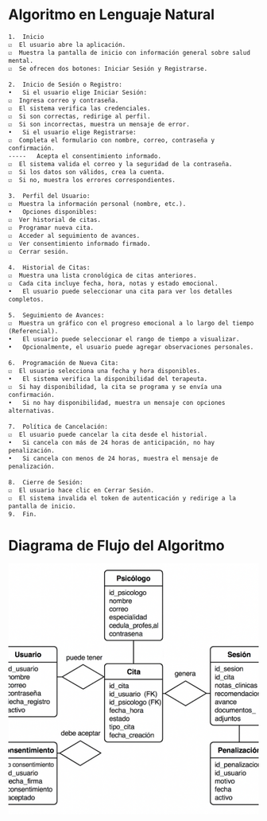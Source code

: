 # Algoritmo en Lenguaje Natural

	1.	Inicio
	☑️	El usuario abre la aplicación.
	☑️	Muestra la pantalla de inicio con información general sobre salud mental.
	☑️	Se ofrecen dos botones: Iniciar Sesión y Registrarse.

	2.	Inicio de Sesión o Registro:
	•	Si el usuario elige Iniciar Sesión:
	☑️	Ingresa correo y contraseña.
	☑️	El sistema verifica las credenciales.
	☑️	Si son correctas, redirige al perfil.
	☑️	Si son incorrectas, muestra un mensaje de error.
	•	Si el usuario elige Registrarse:
	☑️	Completa el formulario con nombre, correo, contraseña y confirmación.
	-----	Acepta el consentimiento informado.
	☑️	El sistema valida el correo y la seguridad de la contraseña.
	☑️	Si los datos son válidos, crea la cuenta.
	☑️	Si no, muestra los errores correspondientes.

	3.	Perfil del Usuario:
	☑️	Muestra la información personal (nombre, etc.).
	•	Opciones disponibles:
	☑️	Ver historial de citas.
	☑️	Programar nueva cita.
	☑️	Acceder al seguimiento de avances.
	☑️	Ver consentimiento informado firmado.
	☑️	Cerrar sesión.

	4.	Historial de Citas:
	☑️	Muestra una lista cronológica de citas anteriores.
	☑️	Cada cita incluye fecha, hora, notas y estado emocional.
	•	El usuario puede seleccionar una cita para ver los detalles completos.

	5.	Seguimiento de Avances:
	☑️	Muestra un gráfico con el progreso emocional a lo largo del tiempo (Referencial).
	•	El usuario puede seleccionar el rango de tiempo a visualizar.
	•	Opcionalmente, el usuario puede agregar observaciones personales.

	6.	Programación de Nueva Cita:
	☑️	El usuario selecciona una fecha y hora disponibles.
	•	El sistema verifica la disponibilidad del terapeuta.
	☑️	Si hay disponibilidad, la cita se programa y se envía una confirmación.
	•	Si no hay disponibilidad, muestra un mensaje con opciones alternativas.

	7.	Política de Cancelación:
	☑️	El usuario puede cancelar la cita desde el historial.
	•	Si cancela con más de 24 horas de anticipación, no hay penalización.
	•	Si cancela con menos de 24 horas, muestra el mensaje de penalización.

	8.	Cierre de Sesión:
	☑️	El usuario hace clic en Cerrar Sesión.
	☑️	El sistema invalida el token de autenticación y redirige a la pantalla de inicio.
	9.	Fin.

# Diagrama de Flujo del Algoritmo
![Diagrama](/assets/diagramaMer.png)